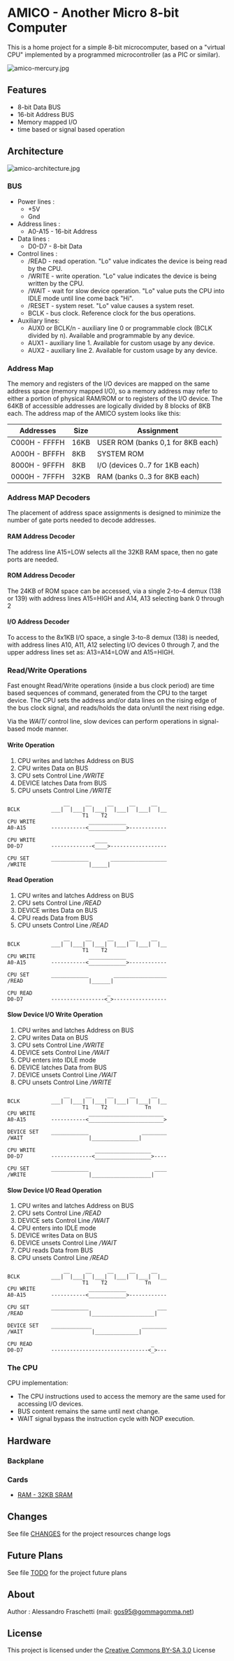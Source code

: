 # AMICO - Another Micro 8-bit Computer
This is a home project for a simple 8-bit microcomputer, based on a "virtual CPU" implemented by a programmed microcontroller (as a PIC or similar).

![amico-mercury.jpg](amico-mercury.jpg)



## Features
- 8-bit Data BUS
- 16-bit Address BUS
- Memory mapped I/O
- time based or signal based operation


## Architecture
![amico-architecture.jpg](amico-architecture.jpg)

### BUS

* Power lines :
	* +5V
	* Gnd
* Address lines :
	* A0-A15 - 16-bit Address
* Data lines :
	* D0-D7 - 8-bit Data
* Control lines :
    * /READ - read operation. "Lo" value indicates the device is being read by the CPU.
	* /WRITE - write operation. "Lo" value indicates the device is being written by the CPU.
    * /WAIT - wait for slow device operation. "Lo" value puts the CPU into IDLE mode until line come back "Hi".
    * /RESET - system reset. "Lo" value causes a system reset.
    * BCLK - bus clock. Reference clock for the bus operations.
* Auxiliary lines:
    * AUX0 or BCLK/n - auxiliary line 0 or programmable clock (BCLK divided by n). Available and programmable by any device.
    * AUX1 - auxiliary line 1. Available for custom usage by any device.
    * AUX2 - auxiliary line 2. Available for custom usage by any device.


### Address Map
The memory and registers of the I/O devices are mapped on the same address space (memory mapped I/O), so a memory address may refer to either a portion of physical RAM/ROM or to registers of the I/O device.
The 64KB of accessible addresses are logically divided by 8 blocks of 8KB each. The address map of the AMICO system looks like this:

| Addresses     | Size | Assignment           
|---------------|------|----------------------
| C000H - FFFFH | 16KB | USER ROM (banks 0,1 for 8KB each) 
| A000H - BFFFH |  8KB | SYSTEM ROM           
| 8000H - 9FFFH |  8KB | I/O (devices 0..7 for 1KB each)   
| 0000H - 7FFFH | 32KB | RAM (banks 0..3 for 8KB each)     


### Address MAP Decoders
The placement of address space assignments is designed to minimize the number of gate ports needed to decode addresses.

#### RAM Address Decoder
The address line A15=LOW selects all the 32KB RAM space, then no gate ports are needed.

#### ROM Address Decoder
The 24KB of ROM space can be accessed, via a single 2-to-4 demux (138 or 139) with address lines A15=HIGH and A14, A13 selecting bank 0 through 2

#### I/O Address Decoder
To access to the 8x1KB I/O space, a single 3-to-8 demux (138) is needed, with address lines A10, A11, A12 selecting I/O devices 0 through 7, and the upper address lines set as: A13=A14=LOW and A15=HIGH.


### Read/Write Operations
Fast enought Read/Write operations (inside a bus clock period) are time based sequences of command, generated from the CPU to the target device.
The CPU sets the address and/or data lines on the rising edge of the bus clock signal, and reads/holds the data on/until the next rising edge.

Via the *WAIT/* control line, slow devices can perform operations in signal-based mode manner.


#### Write Operation
1. CPU writes and latches Address on BUS
2. CPU writes Data on BUS
3. CPU sets Control Line */WRITE*
4. DEVICE latches Data from BUS
5. CPU unsets Control Line */WRITE*

```text
                  __     __     __     __     __   
BCLK          ___|  |___|  |___|  |___|  |___|  |__
                        T1    T2
CPU WRITE                 ____________ 
A0-A15        -----------<____________>------------

CPU WRITE                   ____ 
D0-D7         -------------<____>------------------

CPU SET       ____________       __________________
/WRITE                    |_____|

```

#### Read Operation
1. CPU writes and latches Address on BUS
2. CPU sets Control Line */READ*
3. DEVICE writes Data on BUS
4. CPU reads Data from BUS
5. CPU unsets Control Line */READ*

```text
                  __     __     __     __     __   
BCLK          ___|  |___|  |___|  |___|  |___|  |__
                        T1    T2
CPU WRITE                 ____________ 
A0-A15        -----------<____________>------------

CPU SET       ____________        _________________
/READ                     |______|

CPU READ                        _
D0-D7         -----------------<_>-----------------

```

#### Slow Device I/O Write Operation
1. CPU writes and latches Address on BUS
2. CPU writes Data on BUS
3. CPU sets Control Line */WRITE*
4. DEVICE sets Control Line */WAIT*
5. CPU enters into IDLE mode
6. DEVICE latches Data from BUS
7. DEVICE unsets Control Line */WAIT*
8. CPU unsets Control Line */WRITE*

```text
                  __     __     __     __     __   
BCLK          ___|  |___|  |___|  |___|  |___|  |__
                        T1    T2            Tn
CPU WRITE                 ________________________ 
A0-A15        -----------<________________________>

DEVICE SET    ____________                 ________
/WAIT                     |_______________|

CPU WRITE                   __________________ 
D0-D7         -------------<__________________>----

CPU SET       ____________                     ____
/WRITE                    |___________________|

```

#### Slow Device I/O Read Operation
1. CPU writes and latches Address on BUS
2. CPU sets Control Line */READ*
3. DEVICE sets Control Line */WAIT*
4. CPU enters into IDLE mode
5. DEVICE writes Data on BUS
6. DEVICE unsets Control Line */WAIT*
7. CPU reads Data from BUS
8. CPU unsets Control Line */READ*

```text
                  __     __     __     __     __   
BCLK          ___|  |___|  |___|  |___|  |___|  |__
                        T1    T2            Tn
CPU WRITE                 ____________ 
A0-A15        -----------<____________>------------

CPU SET       ____________                      ___
/READ                     |____________________|

DEVICE SET    _____________                ________
/WAIT                      |______________|

CPU READ                                      _
D0-D7         -------------------------------<_>---

```


### The CPU
CPU implementation:
- The CPU instructions used to access the memory are the same used for accessing I/O devices.
- BUS content remains the same until next change.
- WAIT signal bypass the instruction cycle with NOP execution.



## Hardware

### Backplane

### Cards
* [RAM - 32KB SRAM](cards/sram-32KB)



## Changes
See file [CHANGES](CHANGES.md) for the project resources change logs



## Future Plans
See file [TODO](TODO.md) for the project future plans



## About
Author : Alessandro Fraschetti (mail: [gos95@gommagomma.net](mailto:gos95@gommagomma.net))



## License
This project is licensed under the [Creative Commons BY-SA 3.0](http://creativecommons.org/licenses/by-sa/3.0/) License
